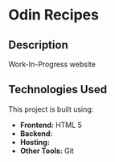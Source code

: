 # Odin Recipes

## Description
Work-In-Progress website

## Technologies Used
This project is built using:

- **Frontend:** HTML 5
- **Backend:** 
- **Hosting:** 
- **Other Tools:** Git
